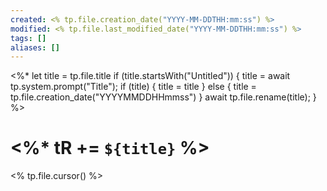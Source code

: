 ```yaml
---
created: <% tp.file.creation_date("YYYY-MM-DDTHH:mm:ss") %>
modified: <% tp.file.last_modified_date("YYYY-MM-DDTHH:mm:ss") %>
tags: []
aliases: []
---
```

<%*
  let title = tp.file.title
  if (title.startsWith("Untitled")) {
    title = await tp.system.prompt("Title");
	if (title) {
	title = title
	} else {
	title = tp.file.creation_date("YYYYMMDDHHmmss")
	}
    await tp.file.rename(title);
  } 
%>
# <%* tR += `${title}` %>
<% tp.file.cursor() %>
